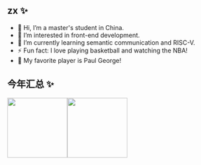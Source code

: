 ## zx ✨

- 👋 Hi, I’m a master's student in China.
- 👀 I’m interested in front-end development.
- 🌱 I’m currently learning semantic communication and RISC-V.
- ⚡ Fun fact: I love playing basketball and watching the NBA!
- 🏀 My favorite player is Paul George!

  
## 今年汇总 ✨

<img align="" height="137px" 
  src="https://github-readme-stats.vercel.app/api?username=zhang8330&hide_title=true&hide_border=true&show_icons=true&include_all_commits=true&line_height=21&bg_color=0,EC6C6C,FFD479,FFFC79,73FA79&theme=graywhite&locale=cn" /><img align="" height="137px" src="https://github-readme-stats.vercel.app/api/top-langs/?username=zhang8330&hide_title=true&hide_border=true&layout=compact&bg_color=0,73FA79,73FDFF,D783FF&theme=graywhite&locale=cn" />
